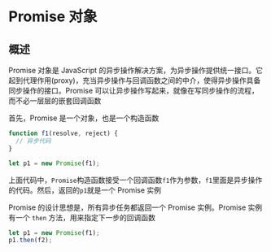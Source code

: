 # Promise 对象

## 概述

Promise 对象是 JavaScript 的异步操作解决方案，为异步操作提供统一接口。它起到代理作用(proxy)，充当异步操作与回调函数之间的中介，使得异步操作具备同步操作的接口。Promise 可以让异步操作写起来，就像在写同步操作的流程，而不必一层层的嵌套回调函数

首先，Promise 是一个对象，也是一个构造函数

```js
function f1(resolve, reject) {
  // 异步代码
}

let p1 = new Promise(f1);
```

上面代码中，`Promise`构造函数接受一个回调函数`f1`作为参数，`f1`里面是异步操作的代码。然后，返回的`p1`就是一个 Promise 实例

Promise 的设计思想是，所有异步任务都返回一个 Promise 实例。Promise 实例有一个 `then` 方法，用来指定下一步的回调函数

```js
let p1 = new Promise(f1);
p1.then(f2);
```
